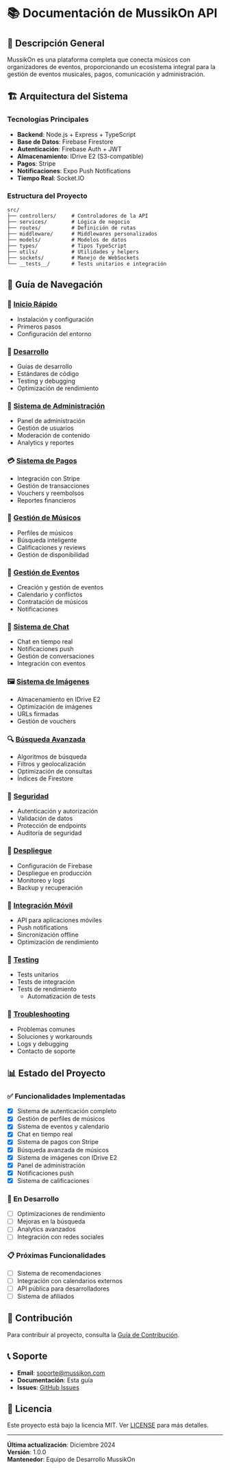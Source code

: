 # 📚 Documentación de MussikOn API

## 🎯 Descripción General

MussikOn es una plataforma completa que conecta músicos con organizadores de eventos, proporcionando un ecosistema integral para la gestión de eventos musicales, pagos, comunicación y administración.

## 🏗️ Arquitectura del Sistema

### Tecnologías Principales
- **Backend**: Node.js + Express + TypeScript
- **Base de Datos**: Firebase Firestore
- **Autenticación**: Firebase Auth + JWT
- **Almacenamiento**: IDrive E2 (S3-compatible)
- **Pagos**: Stripe
- **Notificaciones**: Expo Push Notifications
- **Tiempo Real**: Socket.IO

### Estructura del Proyecto
```
src/
├── controllers/     # Controladores de la API
├── services/        # Lógica de negocio
├── routes/          # Definición de rutas
├── middleware/      # Middlewares personalizados
├── models/          # Modelos de datos
├── types/           # Tipos TypeScript
├── utils/           # Utilidades y helpers
├── sockets/         # Manejo de WebSockets
└── __tests__/       # Tests unitarios e integración
```

## 📖 Guía de Navegación

### 🚀 [Inicio Rápido](./getting-started/README.md)
- Instalación y configuración
- Primeros pasos
- Configuración del entorno

### 🔧 [Desarrollo](./development/README.md)
- Guías de desarrollo
- Estándares de código
- Testing y debugging
- Optimización de rendimiento

### 🏢 [Sistema de Administración](./admin-system/README.md)
- Panel de administración
- Gestión de usuarios
- Moderación de contenido
- Analytics y reportes

### 💳 [Sistema de Pagos](./payment-system/README.md)
- Integración con Stripe
- Gestión de transacciones
- Vouchers y reembolsos
- Reportes financieros

### 🎵 [Gestión de Músicos](./musician-management/README.md)
- Perfiles de músicos
- Búsqueda inteligente
- Calificaciones y reviews
- Gestión de disponibilidad

### 📅 [Gestión de Eventos](./event-management/README.md)
- Creación y gestión de eventos
- Calendario y conflictos
- Contratación de músicos
- Notificaciones

### 💬 [Sistema de Chat](./chat-system/README.md)
- Chat en tiempo real
- Notificaciones push
- Gestión de conversaciones
- Integración con eventos

### 🖼️ [Sistema de Imágenes](./image-system/README.md)
- Almacenamiento en IDrive E2
- Optimización de imágenes
- URLs firmadas
- Gestión de vouchers

### 🔍 [Búsqueda Avanzada](./search-system/README.md)
- Algoritmos de búsqueda
- Filtros y geolocalización
- Optimización de consultas
- Índices de Firestore

### 🔐 [Seguridad](./security/README.md)
- Autenticación y autorización
- Validación de datos
- Protección de endpoints
- Auditoría de seguridad

### 🚀 [Despliegue](./deployment/README.md)
- Configuración de Firebase
- Despliegue en producción
- Monitoreo y logs
- Backup y recuperación

### 📱 [Integración Móvil](./mobile-integration/README.md)
- API para aplicaciones móviles
- Push notifications
- Sincronización offline
- Optimización de rendimiento

### 🧪 [Testing](./testing/README.md)
- Tests unitarios
- Tests de integración
- Tests de rendimiento
   - Automatización de tests

### 🔧 [Troubleshooting](./troubleshooting/README.md)
- Problemas comunes
- Soluciones y workarounds
- Logs y debugging
- Contacto de soporte

## 📊 Estado del Proyecto

### ✅ Funcionalidades Implementadas
- [x] Sistema de autenticación completo
- [x] Gestión de perfiles de músicos
- [x] Sistema de eventos y calendario
- [x] Chat en tiempo real
- [x] Sistema de pagos con Stripe
- [x] Búsqueda avanzada de músicos
- [x] Sistema de imágenes con IDrive E2
- [x] Panel de administración
- [x] Notificaciones push
- [x] Sistema de calificaciones

### 🚧 En Desarrollo
- [ ] Optimizaciones de rendimiento
- [ ] Mejoras en la búsqueda
- [ ] Analytics avanzados
- [ ] Integración con redes sociales

### 📋 Próximas Funcionalidades
- [ ] Sistema de recomendaciones
- [ ] Integración con calendarios externos
- [ ] API pública para desarrolladores
- [ ] Sistema de afiliados

## 🤝 Contribución

Para contribuir al proyecto, consulta la [Guía de Contribución](./development/contribution-guide.md).

## 📞 Soporte

- **Email**: soporte@mussikon.com
- **Documentación**: Esta guía
- **Issues**: [GitHub Issues](https://github.com/MussikOn/APP_MussikOn_Express/issues)

## 📄 Licencia

Este proyecto está bajo la licencia MIT. Ver [LICENSE](../LICENSE) para más detalles.

---

**Última actualización**: Diciembre 2024  
**Versión**: 1.0.0  
**Mantenedor**: Equipo de Desarrollo MussikOn 